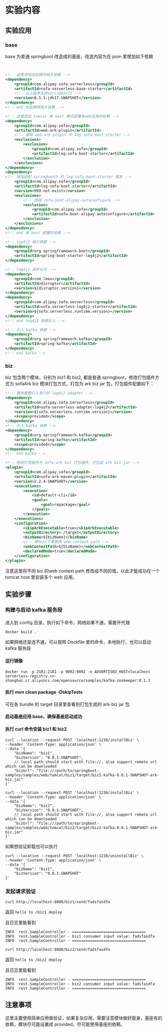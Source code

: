 
# 实验内容
## 实验应用
### base
base 为普通 springboot 改造成的基座，改造内容为在 pom 里增加如下依赖
```xml


<!-- 这里添加动态模块相关依赖 -->
<dependency>
    <groupId>com.alipay.sofa.serverless</groupId>
    <artifactId>sofa-serverless-base-starter</artifactId>
    <!-- 以上版本支持springboot3 -->
    <version>0.5.1-jdk17-SNAPSHOT</version>
</dependency>
<!-- end 动态模块相关依赖 -->

<!-- 这里添加 tomcat 单 host 模式部署多web应用的依赖 -->
<dependency>
    <groupId>com.alipay.sofa</groupId>
    <artifactId>web-ark-plugin</artifactId>
    <!-- 排除 web-ark-plugin 中 log-sofa-boot-starter -->
    <exclusions>
        <exclusion>
            <groupId>com.alipay.sofa</groupId>
            <artifactId>log-sofa-boot-starter</artifactId>
        </exclusion>
    </exclusions>
</dependency>
<dependency>
<!-- 增加适配 springboot3 的 log-sofa-boot-starter 版本 -->
    <groupId>com.alipay.sofa</groupId>
    <artifactId>log-sofa-boot-starter</artifactId>
    <version>999-not-exist</version>
    <exclusions>
        <!-- 排除 sofa-boot-alipay-autoconfigure -->
        <exclusion>
            <groupId>com.alipay.sofa</groupId>
            <artifactId>sofa-boot-alipay-autoconfigure</artifactId>
        </exclusion>
    </exclusions>
</dependency>
<!-- end 单 host 部署的依赖 -->

<!-- log4j2 相关依赖 -->
<dependency>
    <groupId>org.springframework.boot</groupId>
    <artifactId>spring-boot-starter-log4j2</artifactId>
</dependency>

<!-- log4j2 异步队列 -->
<dependency>
    <groupId>com.lmax</groupId>
    <artifactId>disruptor</artifactId>
    <version>${disruptor.version}</version>
</dependency>
<dependency>
    <groupId>com.alipay.sofa.serverless</groupId>
    <artifactId>sofa-serverless-log4j2-starter</artifactId>
    <version>${sofa.serverless.runtime.version}</version>
</dependency>
<!-- end log4j2 依赖引入 -->

<!-- 引入 kafka 依赖 -->
<dependency>
    <groupId>org.springframework.kafka</groupId>
    <artifactId>spring-kafka</artifactId>
</dependency>
<!-- end kafka -->
```

### biz
biz 包含两个模块，分别为 biz1 和 biz2, 都是普通 springboot，修改打包插件方式为 sofaArk biz 模块打包方式，打包为 ark biz jar 包，打包插件配置如下：
```xml
<!-- 模块需要引入专门的 log4j2 adapter -->
<dependency>
    <groupId>com.alipay.sofa.serverless</groupId>
    <artifactId>sofa-serverless-adapter-log4j2</artifactId>
    <version>${sofa.serverless.runtime.version}</version>
    <scope>provided</scope>
</dependency>
<!-- 引入 kafka 依赖 -->
<dependency>
    <groupId>org.springframework.kafka</groupId>
    <artifactId>spring-kafka</artifactId>
    <scope>provided</scope>
</dependency>
<!-- end kafka -->

<!-- 修改打包插件为 sofa-ark biz 打包插件，打包成 ark biz jar -->
<plugin>
    <groupId>com.alipay.sofa</groupId>
    <artifactId>sofa-ark-maven-plugin</artifactId>
    <version>2.2.4-SNAPSHOT</version>
    <executions>
        <execution>
            <id>default-cli</id>
            <goals>
                <goal>repackage</goal>
            </goals>
        </execution>
    </executions>
    <configuration>
        <skipArkExecutable>true</skipArkExecutable>
        <outputDirectory>./target</outputDirectory>
        <bizName>${bizName}</bizName>
        <!-- 单host下需更换 web context path -->
        <webContextPath>${bizName}</webContextPath>
        <declaredMode>true</declaredMode>
    </configuration>
</plugin>
```
注意这里将不同 biz 的web context path 修改成不同的值，以此才能成功在一个 tomcat host 里安装多个 web 应用。


## 实验步骤

### 构建与启动 kafka 服务段
#### 
进入到 config 目录，执行如下命令，网络如果不通，需要开代理
```shell
docker build .
```

如果网络还是连不通，可以按照 Dockfile 里的命令，本地执行，也可以启动 kafka 服务段

#### 运行镜像
```shell
docker run -p 2181:2181 -p 9092:9092 -e ADVERTISED_HOST=localhost serverless-registry.cn-shanghai.cr.aliyuncs.com/opensource/samples/kafka-zookeeper:0.1.1
```


#### 执行 mvn clean package -DskipTests
可在各 bundle 的 target 目录里查看到打包生成的 ark-biz jar 包
#### 启动基座应用 base，确保基座启动成功
#### 执行 curl 命令安装 biz1 和 biz2
```shell
curl --location --request POST 'localhost:1238/installBiz' \
--header 'Content-Type: application/json' \
--data '{
    "bizName": "biz1",
    "bizVersion": "0.0.1-SNAPSHOT",
    // local path should start with file://, alse support remote url which can be downloaded
    "bizUrl": "file:///path/to/springboot-samples/samples/web/tomcat/biz1/target/biz1-kafka-0.0.1-SNAPSHOT-ark-biz.jar"
}'
```

```shell
curl --location --request POST 'localhost:1238/installBiz' \
--header 'Content-Type: application/json' \
--data '{
    "bizName": "biz2",
    "bizVersion": "0.0.1-SNAPSHOT",
    // local path should start with file://, alse support remote url which can be downloaded
    "bizUrl": "file:///path/to/springboot-samples/samples/web/tomcat/biz2/target/biz2-kafka-0.0.1-SNAPSHOT-ark-biz.jar"
}'
```

如果想验证卸载也可以执行
```shell
curl --location --request POST 'localhost:1238/uninstallBiz' \
--header 'Content-Type: application/json' \
--data '{
    "bizName": "biz1",
    "bizVersion": "0.0.1-SNAPSHOT"
}'
```

### 发起请求验证

```shell
curl http://localhost:8080/biz1/send/fadsfasdfa
```
返回 `hello to /biz1 deploy`

且日志里能看到 
```text
INFO  rest.SampleController - =================================
INFO  rest.SampleController - biz1 consumer input value: fadsfasdfa
INFO  rest.SampleController - =================================
```

```shell
curl http://localhost:8080/biz2/send/fadsfasdfa
```
返回 `hello to /biz2 deploy`

且日志里能看到
```text
INFO  rest.SampleController - =================================
INFO  rest.SampleController - biz2 consumer input value: fadsfasdfa
INFO  rest.SampleController - =================================
```

## 注意事项
这里主要使用简单应用做验证，如果复杂应用，需要注意模块做好瘦身，基座有的依赖，模块尽可能设置成 provided，尽可能使用基座的依赖。

